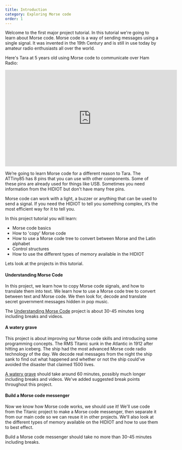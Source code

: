 ```yaml
---
title: Introduction
category: Exploring Morse code 
order: 1
---
```


Welcome to the first major project tutorial. In this tutorial we're going to learn about Morse code. Morse code is a way of sending messages using a single signal. It was invented in the 19th Century and is still in use today by amateur radio enthusiasts all over the world.

Here's Tara at 5 years old using Morse code to communicate over Ham Radio:

<iframe width="560" height="315" src="https://www.youtube.com/embed/8Wg-723nOLc" frameborder="0" allowfullscreen></iframe>

We’re going to learn Morse code for a different reason to Tara. The  ATTiny85 has 8 pins that you can use with other components. Some of these pins are already used for things like USB. Sometimes  you need information from the HIDIOT but don't have many free pins. 

Morse code can work with a  light, a buzzer or anything that can be used to send a signal. If you  need the HIDIOT to tell you something complex, it’s the most efficient way for it to tell you.

In this project tutorial you will learn:

* Morse code basics
* How to 'copy' Morse code
* How to use a Morse code tree to convert between Morse and the Latin alphabet
* Control structures 
* How to use the different types of memory available in the HIDIOT


Lets look at the projects in this tutorial.

#### Understanding Morse Code

In this project, we learn how to copy Morse code signals, and how to translate them into text. We learn how to use a Morse code tree to convert between text and Morse code. We then look for, decode and translate secret government messages hidden in pop music.

The [Understanding Morse Code](/exploring_morse_code/cracking_the_code/) project is about 30-45 minutes long including breaks and videos.

#### A watery grave

This project is about improving our Morse code skills and introducing some programming concepts. The RMS Titanic sunk in the Atlantic in 1912 after hitting an iceberg. The ship had the most advanced Morse code radio technology of the day. We decode real messages from the night the ship sank to find out what happened and whether or not the ship could've avoided the disaster that claimed 1500 lives.

[A watery grave](/exploring_morse_code/a_watery_grave/) should take around 60 minutes, possibly much longer including breaks and videos. We've added suggested break points throughout this project.

#### Build a Morse code messenger

Now we know how Morse code works, we should use it! We'll use code from the Titanic project to make a Morse code messenger, then separate it from our main code so we can reuse it in other projects. We'll also look at the different types of memory available on the HIDIOT and how to use them to best effect.

Build a Morse code messenger should take no more than 30-45 minutes including breaks.

